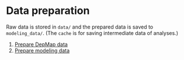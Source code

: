 # Data preparation

Raw data is stored in `data/` and the prepared data is saved to `modeling_data/`. (The `cache` is for saving intermediate data of analyses.)

1. [Prepare DepMap data](005_prepare-depmap-data.md)
2. [Prepare modeling data](010_prepare-modeling-data.md)
